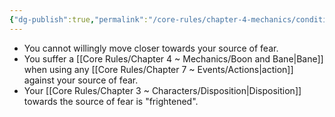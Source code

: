 ```yaml
---
{"dg-publish":true,"permalink":"/core-rules/chapter-4-mechanics/condition-list/frightened/"}
---
```


- You cannot willingly move closer towards your source of fear.
- You suffer a [[Core Rules/Chapter 4 ~ Mechanics/Boon and Bane\|Bane]] when using any [[Core Rules/Chapter 7 ~ Events/Actions\|action]] against your source of fear.
- Your [[Core Rules/Chapter 3 ~ Characters/Disposition\|Disposition]] towards the source of fear is "frightened".